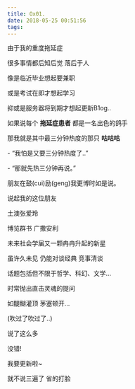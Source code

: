 ```yaml
---
title: Ox01.
date: 2018-05-25 00:51:56
tags:
---
```


由于我的重度拖延症

很多事情都后知后觉 落后于人

像是临近毕业想起要兼职

或是考试在即才想起学习

抑或是服务器将到期才想起更新B1og..



如果说每个 **拖延症患者** 都是一名出色的鸽手

那我就是其中最三分钟热度的那只 __咕咕咕__



\- “我怕是又要三分钟热度了..”

\- “那就先热三分钟再说。”

朋友在鼓(cui)励(geng)我更博时如是说。





说起我的这位朋友 

土澳张爱玲 

博览群书 广撒安利

未来社会学届又一颗冉冉升起的新星

虽许久未见 仍能对谈经典 竞事清谈

话题包括但不限于哲学、科幻、文学...

时常抛出直击灵魂的提问 

如醍醐灌顶 茅塞顿开...

(吹过了吹过了..)



说了这么多

没错!

我要更新啦~

就不说三遍了 省的打脸








